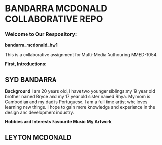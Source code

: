 # BANDARRA MCDONALD COLLABORATIVE REPO
### Welcome to Our Respository:

**bandarra_mcdonald_hw1**

 This is a collaborative assignment for Multi-Media Authouring MMED-1054.

 **First, Introductions:**
 ## SYD BANDARRA
 **Background**
 I am 20 years old, I have two younger siblings:my 19 year old brother named Bryce and my 17 year old sister named Rhya. My mom is Cambodian and my dad is Portuguese. I am a full time artist who loves learning new things. I hope to gain more knowledge and experience in the design and development industry.

 **Hobbies and Interests**
 **Favourite Music**
 **My Artwork**






## LEYTON MCDONALD
